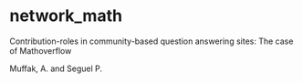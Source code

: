 # network_math

Contribution-roles in community-based question answering sites: The case of Mathoverflow

Muffak, A. and Seguel P.
